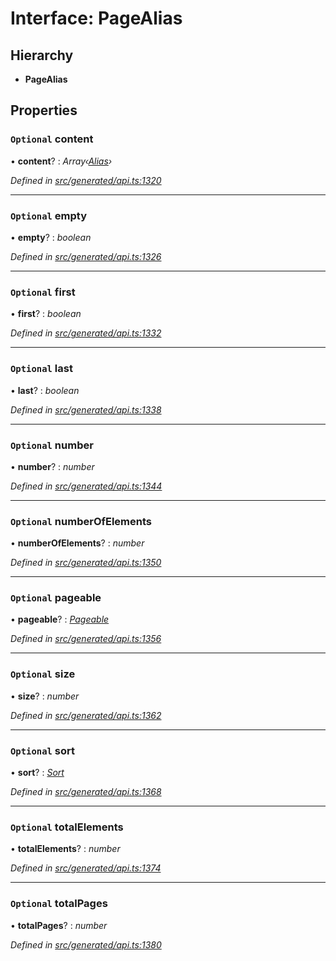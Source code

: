 # Interface: PageAlias

## Hierarchy

* **PageAlias**

## Properties

### `Optional` content

• **content**? : *Array‹[Alias](alias.md)›*

*Defined in [src/generated/api.ts:1320](https://github.com/mailslurp/mailslurp-client-ts-js/blob/9736ebe/src/generated/api.ts#L1320)*

___

### `Optional` empty

• **empty**? : *boolean*

*Defined in [src/generated/api.ts:1326](https://github.com/mailslurp/mailslurp-client-ts-js/blob/9736ebe/src/generated/api.ts#L1326)*

___

### `Optional` first

• **first**? : *boolean*

*Defined in [src/generated/api.ts:1332](https://github.com/mailslurp/mailslurp-client-ts-js/blob/9736ebe/src/generated/api.ts#L1332)*

___

### `Optional` last

• **last**? : *boolean*

*Defined in [src/generated/api.ts:1338](https://github.com/mailslurp/mailslurp-client-ts-js/blob/9736ebe/src/generated/api.ts#L1338)*

___

### `Optional` number

• **number**? : *number*

*Defined in [src/generated/api.ts:1344](https://github.com/mailslurp/mailslurp-client-ts-js/blob/9736ebe/src/generated/api.ts#L1344)*

___

### `Optional` numberOfElements

• **numberOfElements**? : *number*

*Defined in [src/generated/api.ts:1350](https://github.com/mailslurp/mailslurp-client-ts-js/blob/9736ebe/src/generated/api.ts#L1350)*

___

### `Optional` pageable

• **pageable**? : *[Pageable](pageable.md)*

*Defined in [src/generated/api.ts:1356](https://github.com/mailslurp/mailslurp-client-ts-js/blob/9736ebe/src/generated/api.ts#L1356)*

___

### `Optional` size

• **size**? : *number*

*Defined in [src/generated/api.ts:1362](https://github.com/mailslurp/mailslurp-client-ts-js/blob/9736ebe/src/generated/api.ts#L1362)*

___

### `Optional` sort

• **sort**? : *[Sort](sort.md)*

*Defined in [src/generated/api.ts:1368](https://github.com/mailslurp/mailslurp-client-ts-js/blob/9736ebe/src/generated/api.ts#L1368)*

___

### `Optional` totalElements

• **totalElements**? : *number*

*Defined in [src/generated/api.ts:1374](https://github.com/mailslurp/mailslurp-client-ts-js/blob/9736ebe/src/generated/api.ts#L1374)*

___

### `Optional` totalPages

• **totalPages**? : *number*

*Defined in [src/generated/api.ts:1380](https://github.com/mailslurp/mailslurp-client-ts-js/blob/9736ebe/src/generated/api.ts#L1380)*

